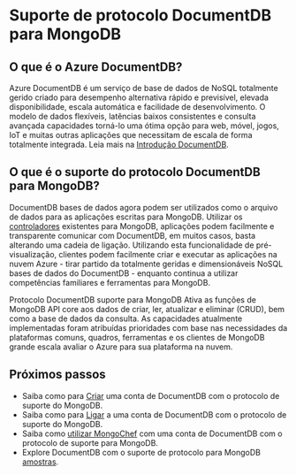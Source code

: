 <properties 
    pageTitle="Suporte de protocolo DocumentDB para MongoDB | Microsoft Azure" 
    description="Saiba mais sobre o suporte do protocolo DocumentDB para MongoDB, agora disponível na pré-visualização público." 
    keywords="mongodb"
    services="documentdb" 
    authors="AndrewHoh" 
    manager="jhubbard" 
    editor="" 
    documentationCenter=""/>

<tags 
    ms.service="documentdb" 
    ms.workload="data-services" 
    ms.tgt_pltfrm="na" 
    ms.devlang="na" 
    ms.topic="article" 
    ms.date="08/23/2016" 
    ms.author="anhoh"/>

# <a name="documentdb-protocol-support-for-mongodb"></a>Suporte de protocolo DocumentDB para MongoDB

## <a name="what-is-azure-documentdb"></a>O que é o Azure DocumentDB?
Azure DocumentDB é um serviço de base de dados de NoSQL totalmente gerido criado para desempenho alternativa rápido e previsível, elevada disponibilidade, escala automática e facilidade de desenvolvimento. O modelo de dados flexíveis, latências baixos consistentes e consulta avançada capacidades torná-lo uma ótima opção para web, móvel, jogos, IoT e muitas outras aplicações que necessitam de escala de forma totalmente integrada. Leia mais na [Introdução DocumentDB](documentdb-introduction.md).

## <a name="what-is-documentdb-protocol-support-for-mongodb"></a>O que é o suporte do protocolo DocumentDB para MongoDB?
DocumentDB bases de dados agora podem ser utilizados como o arquivo de dados para as aplicações escritas para MongoDB. Utilizar os [controladores](https://docs.mongodb.org/ecosystem/drivers/) existentes para MongoDB, aplicações podem facilmente e transparente comunicar com DocumentDB, em muitos casos, basta alterando uma cadeia de ligação.  Utilizando esta funcionalidade de pré-visualização, clientes podem facilmente criar e executar as aplicações na nuvem Azure - tirar partido da totalmente geridas e dimensionáveis NoSQL bases de dados do DocumentDB - enquanto continua a utilizar competências familiares e ferramentas para MongoDB.

Protocolo DocumentDB suporte para MongoDB Ativa as funções de MongoDB API core aos dados de criar, ler, atualizar e eliminar (CRUD), bem como a base de dados da consulta. As capacidades atualmente implementadas foram atribuídas prioridades com base nas necessidades da plataformas comuns, quadros, ferramentas e os clientes de MongoDB grande escala avaliar o Azure para sua plataforma na nuvem.
  

## <a name="next-steps"></a>Próximos passos


- Saiba como para [Criar](documentdb-create-mongodb-account.md) uma conta de DocumentDB com o protocolo de suporte do MongoDB.
- Saiba como para [Ligar](documentdb-connect-mongodb-account.md) a uma conta de DocumentDB com o protocolo de suporte do MongoDB.
- Saiba como [utilizar MongoChef](documentdb-mongodb-mongochef.md) com uma conta de DocumentDB com o protocolo de suporte para MongoDB.
- Explore DocumentDB com o suporte de protocolo para MongoDB [amostras](documentdb-mongodb-samples.md).

 
